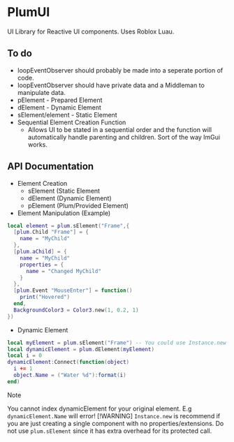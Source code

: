 # PlumUI
UI Library for Reactive UI components. Uses Roblox Luau.
## To do
- loopEventObserver should probably be made into a seperate portion of code.
- loopEventObserver should have private data and a Middleman to manipulate data.
- pElement - Prepared Element
- dElement - Dynamic Element
- sElement/element - Static Element
- Sequential Element Creation Function
  - Allows UI to be stated in a sequential order and the function will automatically handle parenting and children. Sort of the way ImGui works.
 
## API Documentation
- Element Creation
  - sElement (Static Element
  - dElement (Dynamic Element)
  - pElement (Plum/Provided Element)
- Element Manipulation (Example)
```lua
local element = plum.sElement("Frame",{
  [plum.Child "Frame"] = {
    name = "MyChild"
  },
  [plum.aChild] = {
    name = "MyChild"
    properties = {
      name = "Changed MyChild"
    }
  },
  [plum.Event "MouseEnter"] = function()
    print("Hovered")
  end,
  BackgroundColor3 = Color3.new(1, 0.2, 1)
})
```
- Dynamic Element
```lua
local myElement = plum.sElement("Frame") -- You could use Instance.new
local dynamicElement = plum.dElement(myElement)
local i = 0
dynamicElement:Connect(function(object)
  i += 1
  object.Name = ("Water %d"):format(i)
end)
```
> [!NOTE]
> You cannot index dynamicElement for your original element. E.g `dynamicElement.Name` will error!
> [!WARNING]
> `Instance.new` is recommend if you are just creating a single component with no properties/extensions. Do not use `plum.sElement` since it has extra overhead for its protected call.
